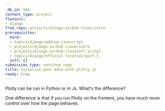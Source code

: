 ```yaml
---
_db_id: 584
content_type: project
flavours:
- django
from_repo: projects/django-airbnb-clone/intro
prerequisites:
  hard:
  - topics/django/adding-javascript
  - projects/django-airbnb-clone/intro
  - projects/django-airbnb-clone/etl-script
  - topics/django/official-tutorial/part-3
  soft: []
submission_type: continue_repo
title: Visualise your data with plotly.js
ready: true
---
```



Plotly can be run in Python or in Js. What's the difference?

One difference is that if you run Plotly on the frontent, you have much more control over how the page behaves.